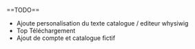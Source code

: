 ==TODO==

* Ajoute personalisation du texte catalogue / editeur whysiwig
* Top Téléchargement
* Ajout de compte et catalogue fictif

